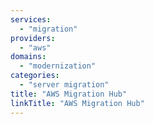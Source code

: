 ```yaml
---
services:
  - "migration"
providers:
  - "aws"
domains:
  - "modernization"
categories:
  - "server migration"
title: "AWS Migration Hub"
linkTitle: "AWS Migration Hub"
---
```

